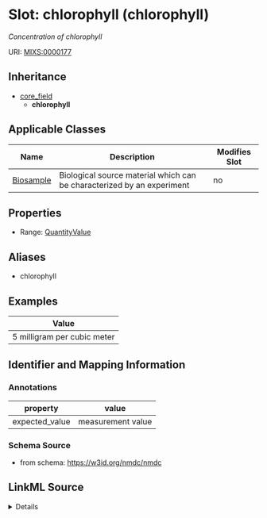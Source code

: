 # Slot: chlorophyll (chlorophyll)


_Concentration of chlorophyll_



URI: [MIXS:0000177](https://w3id.org/mixs/0000177)




## Inheritance

* [core_field](core_field.md)
    * **chlorophyll**





## Applicable Classes

| Name | Description | Modifies Slot |
| --- | --- | --- |
[Biosample](Biosample.md) | Biological source material which can be characterized by an experiment |  no  |







## Properties

* Range: [QuantityValue](QuantityValue.md)



## Aliases


* chlorophyll




## Examples

| Value |
| --- |
| 5 milligram per cubic meter |

## Identifier and Mapping Information





### Annotations

| property | value |
| --- | --- |
| expected_value | measurement value || preferred_unit | milligram per cubic meter, microgram per liter || occurrence | 1 |



### Schema Source


* from schema: https://w3id.org/nmdc/nmdc




## LinkML Source

<details>
```yaml
name: chlorophyll
annotations:
  expected_value:
    tag: expected_value
    value: measurement value
  preferred_unit:
    tag: preferred_unit
    value: milligram per cubic meter, microgram per liter
  occurrence:
    tag: occurrence
    value: '1'
description: Concentration of chlorophyll
title: chlorophyll
examples:
- value: 5 milligram per cubic meter
from_schema: https://w3id.org/nmdc/nmdc
aliases:
- chlorophyll
rank: 1000
is_a: core field
slot_uri: MIXS:0000177
multivalued: false
alias: chlorophyll
domain_of:
- Biosample
range: QuantityValue

```
</details>